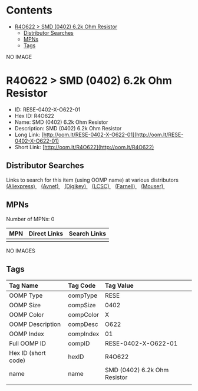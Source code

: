 



Contents
========

* [R4O622 > SMD (0402) 6.2k Ohm Resistor](#r4o622--smd-0402-62k-ohm-resistor)
	* [Distributor Searches](#distributor-searches)
	* [MPNs](#mpns)
	* [Tags](#tags)
  
NO IMAGE  
# R4O622 > SMD (0402) 6.2k Ohm Resistor

- ID: RESE-0402-X-O622-01
- Hex ID: R4O622
- Name: SMD (0402) 6.2k Ohm Resistor
- Description: SMD (0402) 6.2k Ohm Resistor
- Long Link: [http://oom.lt/RESE-0402-X-O622-01](http://oom.lt/RESE-0402-X-O622-01)
- Short Link: [http://oom.lt/R4O622](http://oom.lt/R4O622)

## Distributor Searches
  
Links to search for this item (using OOMP name) at various distributors  
[(Aliexpress) ](https://www.aliexpress.com/wholesale?SearchText=1117SMD+0402+6.2k+Ohm+Resistor)&nbsp;&nbsp;&nbsp;[(Avnet) ](https://www.avnet.com/shop/us/search/SMD+0402+6.2k+Ohm+Resistor)&nbsp;&nbsp;&nbsp;[(Digikey) ](https://www.digikey.co.uk/en/products/result?s=SMD+0402+6.2k+Ohm+Resistor)&nbsp;&nbsp;&nbsp;[(LCSC) ](https://www.lcsc.com/search?q=SMD+0402+6.2k+Ohm+Resistor)&nbsp;&nbsp;&nbsp;[(Farnell) ](https://uk.farnell.com/search?st=SMD+0402+6.2k+Ohm+Resistor)&nbsp;&nbsp;&nbsp;[(Mouser) ](https://www.mouser.com/c/?q=SMD+0402+6.2k+Ohm+Resistor)&nbsp;&nbsp;&nbsp;
## MPNs
  
Number of MPNs: 0  

|MPN|Direct Links|Search Links|
| :--- | :--- | :--- |
||||
  
NO IMAGES  
## Tags
  

|Tag Name|Tag Code|Tag Value|
| :--- | :--- | :--- |
|OOMP Type|oompType|RESE|
|OOMP Size|oompSize|0402|
|OOMP Color|oompColor|X|
|OOMP Description|oompDesc|O622|
|OOMP Index|oompIndex|01|
|Full OOMP ID|oompID|RESE-0402-X-O622-01|
|Hex ID (short code)|hexID|R4O622|
|name|name|SMD (0402) 6.2k Ohm Resistor|
||||
